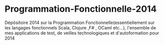 Programmation-Fonctionnelle-2014
================================

Dépôsitoire 2014 sur la  Programmation Fonctionnelle(essentiellement sur les langages fonctionnels Scala, Clojure ,F#  , OCaml etc...), l'ensemble de mes applications de test, de veilles technologiques et d'autoformation pour 2014 

